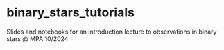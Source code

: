 # binary_stars_tutorials
Slides and notebooks for an introduction lecture to observations in binary stars @ MPA 10/2024
